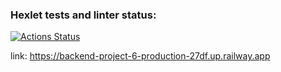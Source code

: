 ### Hexlet tests and linter status:
[![Actions Status](https://github.com/SergeiKiss/backend-project-6/workflows/hexlet-check/badge.svg)](https://github.com/SergeiKiss/backend-project-6/actions)

link: https://backend-project-6-production-27df.up.railway.app